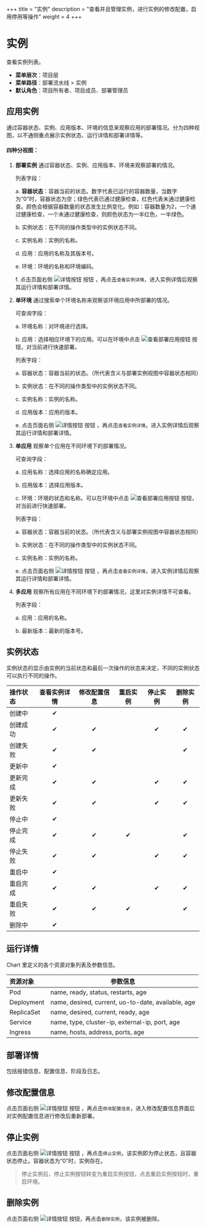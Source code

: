 +++
title = "实例"
description = "查看并且管理实例，进行实例的修改配置，启用停用等操作"
weight = 4
+++

# 实例

查看实例列表。
  
  - **菜单层次**：项目层
  - **菜单路径**：部署流水线 > 实例
  - **默认角色**：项目所有者、项目成员、部署管理员


## 应用实例
通过容器状态、实例、应用版本、环境的信息来观察应用的部署情况。分为四种视图，以不通侧重点展示实例状态、运行详情和部署详情等。

#### 四种分视图：
 1. **部署实例** 通过容器状态、实例、应用版本、环境来观察部署的情况。

    列表字段：

    a. **容器状态**：容器当前的状态。数字代表已运行的容器数量，当数字为“0”时，容器状态为空；绿色代表已通过健康检查，红色代表未通过健康检查。颜色会根据容器数量的状态发生比例变化。例如：容器数量为2，一个通过健康检查，一个未通过健康检查，则颜色状态为一半红色，一半绿色。

    b. 实例状态：在不同的操作类型中的实例状态不同。

    c. 实例名称：实例的名称。

    d. 应用：应用的名称及其版本号。

    e. 环境：环境的名称和环境编码。

    f. 点击页面右侧 ![详情按钮](/docs/user-guide/development-pipeline/image/detail_button.png) 按钮 ，再点击`查看实例详情`，进入实例详情后观察其运行详情和部署详情。

 2. **单环境** 通过搜索单个环境名称来观察该环境应用中所部署的情况。
    
      可查询字段：

    a. 环境名称：对环境进行选择。

    b. 应用：选择相应环境下的应用。可以在环境中点击 ![查看部署应用按钮](/docs/user-guide/development-pipeline/image/scan_deploy_button.png) 按钮，对当前进行快速部署。

      列表字段：

    a. 容器状态：容器当前的状态。（所代表含义与部署实例视图中容器状态相同）

    b. 实例状态：在不同的操作类型中的实例状态不同。

    c. 实例名称：实例的名称。

    d. 应用版本：应用的版本。

    e. 点击页面右侧 ![详情按钮](/docs/user-guide/development-pipeline/image/detail_button.png) 按钮 ，再点击`查看实例详情`，进入实例详情后观察其运行详情和部署详情。

 3. **单应用** 观察单个应用在不同环境下的部署情况。
    
     可查询字段：

    a. 应用名称：选择应用的名称确定应用。

    b. 应用版本：选择应用版本。

    c. 环境：环境的状态和名称。可以在环境中点击 ![查看部署应用按钮](/docs/user-guide/development-pipeline/image/scan_deploy_button.png) 按钮，对当前进行快速部署。

     列表字段：
   
    a. 容器状态：容器当前的状态。（所代表含义与部署实例视图中容器状态相同）

    b. 实例状态：在不同的操作类型中的实例状态不同。

    c. 实例名称：实例的名称。

    e. 点击页面右侧 ![详情按钮](/docs/user-guide/development-pipeline/image/detail_button.png) 按钮 ，再点击`查看实例详情`，进入实例详情后观察其运行详情和部署详情。

 4. **多应用** 观察所有应用在不同环境下的部署情况，这里对实例详情不可查看。
    
      列表字段：

    a. 应用：应用的名称。

    b. 最新版本：最新的版本号。

## 实例状态

实例状态的显示由实例的当前状态和最后一次操作的状态来决定，不同的实例状态可以执行不同的操作。

操作状态|查看实例详情|修改配置信息|重启实例|停止实例|删除实例
:----|:----:|:----:|:----:|:----:|:----:
创建中|✔|
创建成功|✔|✔| |✔|✔
创建失败|✔|✔| | |✔
更新中|✔| | | | 
更新完成|✔|✔| |✔|✔
更新失败|✔|✔| |✔|✔
停止中|✔| | | |
停止完成|✔|✔|✔| |✔
停止失败|✔|✔| |✔|✔
重启中|✔| | | |
重启完成|✔|✔| |✔|✔
重启失败|✔|✔|✔| |✔
删除中|✔|

## 运行详情
Chart 里定义的各个资源对象列表及参数信息。

资源对象|参数信息
:----|----
Pod |name, ready, status, restarts, age
Deployment |name, desired, current, uo-to-date, available, age
ReplicaSet |name, desired, current, ready, age
Service|name, type, cluster-ip, external-ip, port, age
Ingress|name, hosts, address, ports, age

## 部署详情
包括报错信息、配置信息、阶段及日志。

## 修改配置信息
点击页面右侧 ![详情按钮](/docs/user-guide/development-pipeline/image/detail_button.png) 按钮 ，再点击`修改配置信息`，进入修改配置信息界面后对实例配置信息进行修改后重新部署。

## 停止实例
点击页面右侧 ![详情按钮](/docs/user-guide/development-pipeline/image/detail_button.png) 按钮 ，再点击`停止实例`，该实例即为停止状态，且容器状态停止。容器状态为“0”时，实例存在。
<blockquote class="note">
         停止实例后，停止实例按钮转变为重启实例按钮，点击重启实例按钮时，重启环境。
      </blockquote>

## 删除实例
点击页面右侧 ![详情按钮](/docs/user-guide/development-pipeline/image/detail_button.png) 按钮，再点击`删除实例`，该实例被删除。
